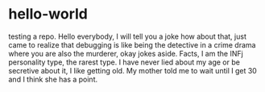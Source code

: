 # hello-world
testing a repo.
Hello everybody,
I will tell you a joke how about that,  just came to realize that debugging is like  being the detective in a crime drama where you are also the murderer,
okay jokes aside. Facts, I am the INFj personality type, the rarest type. I have never lied about my age or be secretive about it, I like getting old. My mother told me to wait until I get 30 and I think she has a point. 
